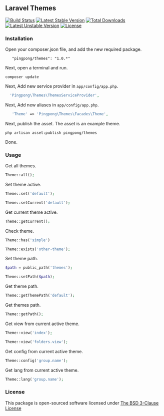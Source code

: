 ## Laravel Themes

[![Build Status](https://travis-ci.org/pingpong-labs/themes.svg?branch=master)](https://travis-ci.org/pingpong-labs/themes)
[![Latest Stable Version](https://poser.pugx.org/pingpong/themes/v/stable.svg)](https://packagist.org/packages/pingpong/themes) [![Total Downloads](https://poser.pugx.org/pingpong/themes/downloads.svg)](https://packagist.org/packages/pingpong/themes) [![Latest Unstable Version](https://poser.pugx.org/pingpong/themes/v/unstable.svg)](https://packagist.org/packages/pingpong/themes) [![License](https://poser.pugx.org/pingpong/themes/license.svg)](https://packagist.org/packages/pingpong/themes)

### Installation

Open your composer.json file, and add the new required package.
```
   "pingpong/themes": "1.0.*"
```
Next, open a terminal and run.
```
composer update
```

Next, Add new service provider in `app/config/app.php`.

```php
  'Pingpong\Themes\ThemesServiceProvider',
```

Next, Add new aliases in `app/config/app.php`.

```php
   'Theme' => 'Pingpong\Themes\Facades\Theme',
```

Next, publish the asset. The asset is an example theme.
```
php artisan asset:publish pingpong/themes
```

Done.

### Usage

Get all themes.
```php
Theme::all();
```

Set theme active.
```php
Theme::set('default');

Theme::setCurrent('default');
```

Get current theme active.
```php
Theme::getCurrent();
```

Check theme.
```php
Theme::has('simple')

Theme::exists('other-theme');
```

Set theme path.
```php
$path = public_path('themes');

Theme::setPath($path);
```

Get theme path.
```php
Theme::getThemePath('default');
```

Get themes path.
```php
Theme::getPath();
```

Get view from current active theme.
```php
Theme::view('index');

Theme::view('folders.view');
```

Get config from current active theme.
```php
Theme::config('group.name');
```

Get lang from current active theme.
```php
Theme::lang('group.name');
```

### License

This package is open-sourced software licensed under [The BSD 3-Clause License](http://opensource.org/licenses/BSD-3-Clause)
